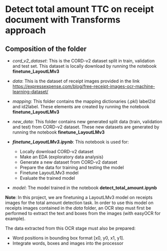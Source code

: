 # Detect total amount TTC on receipt document with Transforms approach

## Composition of the folder

- *cord_v2_dataset*: This is the CORD-v2 dataset split in train, validation and test set. This dataset is locally download by running the notebook **finetune_LayoutLMv3**

- *data*: This is the dataset of receipt images provided in the link https://expressexpense.com/blog/free-receipt-images-ocr-machine-learning-dataset/

- *mapping*: This folder contains the mapping dictionaries (.pkl) label2id and id2label. These elements are created by running the notebook 
**finetune_LayoutLMv3**

- *new_data*: This folder contains new generated split data (train, validation and test) from CORD-v2 dataset. These new datasets are generated by running the notebook **finetune_LayoutLMv3**

- ***finetune_LayoutLMv3.ipynb***: This notebook is used for:
    - Locally download CORD-v2 dataset
    - Make an EDA (exploratory data analysis)
    - Generate a new dataset from CORD-v2 dataset 
    - Prepare the data for training and testing the model
    - Finetune LayoutLMv3 model
    - Evaluate the trained model

- *model*: The model trained in the notebook **detect_total_amount.ipynb**


**Note**: In this project, we are finetuning a LayoutLMv3 model on receipts images for the total amount detection task. In order to use this model on receipts images contained in the *data* folder, an OCR step must first be performed to extract the text and boxes from the images (with easyOCR for example).

The data extracted from this OCR stage must also be prepared:
- Word positions in bounding box format [x0, y0, x1, y1]. 
- Integrate words, boxes and images into the processor